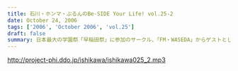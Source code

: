 ```yaml
---
title: 石川・ホンマ・ぶるんのBe-SIDE Your Life! vol.25-2
date: October 24, 2006
tags: ['2006', 'October 2006', 'vol.25']
draft: false
summary: 日本最大の学園祭「早稲田祭」に参加のサークル、「FM・WASEDA」からゲストとしてお呼びがかかった、我等がビーサイメンバー。さあリスナー諸氏っ！．．．特にお三方の動きのあるところを見たことがないチミは、行ってみることをオススメする。（というか来てねっ！お休みだし．．．）情報は番組冒頭とお知らせをチェックしてちょーだい！！NAMAE
---
```


http://project-phi.ddo.jp/ishikawa/ishikawa025_2.mp3
